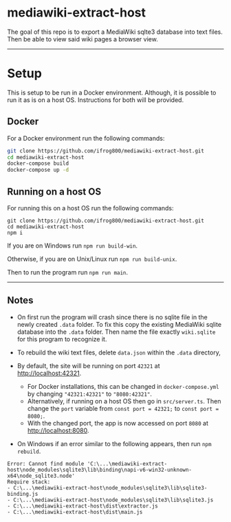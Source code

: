 # mediawiki-extract-host
The goal of this repo is to export a MediaWiki sqlte3 database into text files.
Then be able to view said wiki pages a browser view.

<hr>

# Setup
This is setup to be run in a Docker environment. Although, it is possible to run it
as is on a host OS. Instructions for both will be provided.


## Docker
For a Docker environment run the following commands:
```sh
git clone https://github.com/ifrog800/mediawiki-extract-host.git
cd mediawiki-extract-host
docker-compose build
docker-compose up -d
```


## Running on a host OS
For running this on a host OS run the following commands:
```shell
git clone https://github.com/ifrog800/mediawiki-extract-host.git
cd mediawiki-extract-host
npm i
```

If you are on Windows run `npm run build-win`.

Otherwise, if you are on Unix/Linux run `npm run build-unix`.

Then to run the program run `npm run main`.

<hr>

## Notes
- On first run the program will crash since there is no sqlite file in the newly created
`.data` folder. To fix this copy the existing MediaWiki sqlite database into the `.data`
folder. Then name the file exactly `wiki.sqlite` for this program to recognize it.


- To rebuild the wiki text files, delete `data.json` within the `.data` directory,


- By default, the site will be running on port `42321` at [http://localhost:42321](http://localhost:42321).
  - For Docker installations, this can be changed in `docker-compose.yml` by changing `"42321:42321"` to `"8080:42321"`.
  - Alternatively, if running on a host OS then go in `src/server.ts`. Then change the `port` variable from 
`const port = 42321;` to `const port = 8080;`.
  - With the changed port, the app is now accessed on port `8080` at [http://localhost:8080](http://localhost:8080).


- On Windows if an error similar to the following appears, then run `npm rebuild`.
```shell
Error: Cannot find module 'C:\...\mediawiki-extract-host\node_modules\sqlite3\lib\binding\napi-v6-win32-unknown-x64\node_sqlite3.node'
Require stack:
- C:\...\mediawiki-extract-host\node_modules\sqlite3\lib\sqlite3-binding.js
- C:\...\mediawiki-extract-host\node_modules\sqlite3\lib\sqlite3.js
- C:\...\mediawiki-extract-host\dist\extractor.js
- C:\...\mediawiki-extract-host\dist\main.js
```
